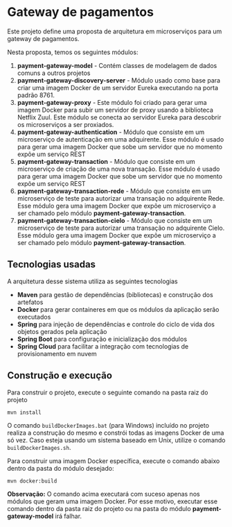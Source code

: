 # Gateway de pagamentos

Este projeto define uma proposta de arquitetura em microserviços para um gateway de pagamentos.
 
Nesta proposta, temos os seguintes módulos:

1. **payment-gateway-model** - Contém classes de modelagem de dados comuns a outros projetos
1. **payment-gateway-discovery-server** - Módulo usado como base para criar uma imagem Docker de um servidor Eureka executando na porta padrão 8761.
1. **payment-gateway-proxy** - Este módulo foi criado para gerar uma imagem Docker para subir um servidor de proxy usando a biblioteca Netflix Zuul. Este módulo se conecta ao servidor Eureka para descobrir os microserviços a ser proxiados.
1. **payment-gateway-authentication** - Módulo que consiste em um microserviço de autenticação em uma adquirente. Esse módulo é usado para gerar uma imagem Docker que sobe um servidor que no momento expõe um serviço REST
1. **payment-gateway-transaction** - Módulo que consiste em um microserviço de criação de uma nova transação. Esse módulo é usado para gerar uma imagem Docker que sobe um servidor que no momento expõe um serviço REST
1. **payment-gateway-transaction-rede** - Módulo que consiste em um microserviço de teste para autorizar uma transação no adquirente Rede. Esse módulo gera uma imagem Docker que expõe um microserviço a ser chamado pelo módulo **payment-gateway-transaction**.
1. **payment-gateway-transaction-cielo** - Módulo que consiste em um microserviço de teste para autorizar uma transação no adquirente Cielo. Esse módulo gera uma imagem Docker que expõe um microserviço a ser chamado pelo módulo **payment-gateway-transaction**.

## Tecnologias usadas

A arquitetura desse sistema utiliza as seguintes tecnologias

* **Maven** para gestão de dependências (bibliotecas) e construção dos artefatos
* **Docker** para gerar containeres em que os módulos da aplicação serão executados
* **Spring** para injeção de dependências e controle do ciclo de vida dos objetos gerados pela aplicação
* **Spring Boot** para configuração e inicialização dos módulos
* **Spring Cloud** para facilitar a integração com tecnologias de provisionamento em nuvem

## Construção e execução

Para construir o projeto, execute o seguinte comando na pasta raiz do projeto

```
mvn install
```

O comando ```buildDockerImages.bat``` (para Windows) incluído no projeto realiza a construção do mesmo e constrói todas as imagens Docker de uma só vez. Caso esteja usando um sistema baseado em Unix, utilize o comando ```buildDockerImages.sh```.

Para construir uma imagem Docker específica, execute o comando abaixo dentro da pasta do módulo desejado:

```
mvn docker:build
```

**Observação:** O comando acima executará com suceso apenas nos módulos que geram uma imagem Docker. Por esse motivo, executar esse comando dentro da pasta raiz do projeto ou na pasta do módulo **payment-gateway-model** irá falhar.